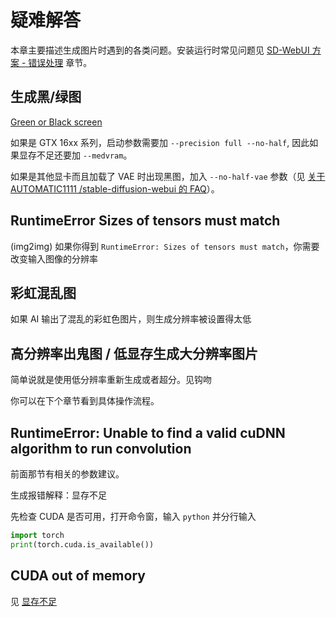 # 疑难解答

本章主要描述生成图片时遇到的各类问题。安装运行时常见问题见 [SD-WebUI 方案 - 错误处理](../install/sd-webui.md#错误处理-troubleshooting) 章节。

## 生成黑/绿图

[Green or Black screen](https://github.com/AUTOMATIC1111/stable-diffusion-webui/wiki/Install-and-Run-on-NVidia-GPUs)

如果是 GTX 16xx 系列，启动参数需要加 `--precision full --no-half`, 因此如果显存不足还要加 `--medvram`。

如果是其他显卡而且加载了 VAE 时出现黑图，加入 `--no-half-vae` 参数（见 [关于 AUTOMATIC1111 /stable-diffusion-webui 的 FAQ](https://gist.github.com/crosstyan/f912612f4c26e298feec4a2924c41d99)）。


## RuntimeError Sizes of tensors must match

(img2img) 如果你得到 `RuntimeError: Sizes of tensors must match`，你需要改变输入图像的分辨率


## 彩虹混乱图

如果 AI 输出了混乱的彩虹色图片，则生成分辨率被设置得太低


## 高分辨率出鬼图 / 低显存生成大分辨率图片

简单说就是使用低分辨率重新生成或者超分。见钩吻

你可以在下个章节看到具体操作流程。

## RuntimeError: Unable to find a valid cuDNN algorithm to run convolution

前面那节有相关的参数建议。

生成报错解释：显存不足

先检查 CUDA 是否可用，打开命令窗，输入 `python` 并分行输入

```python
import torch
print(torch.cuda.is_available())
```

## CUDA out of memory

见 [显存不足](../install/sd-webui.md#显存不足cuda-out-of-memory)

